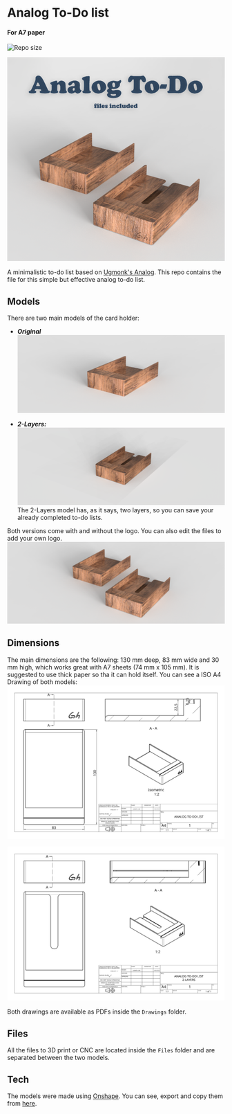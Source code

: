 # Analog To-Do list
#### For A7 paper 

![Repo size](https://img.shields.io/github/repo-size/germanheim/analog-todo-cad)

![Analog To-Do list Thumbnail](https://github.com/GermanHeim/analog-todo-cad/blob/main/Renders/Thumbnail.png)

A minimalistic to-do list based on [Ugmonk's Analog](https://ugmonk.com/pages/analog).
This repo contains the file for this simple but effective analog to-do list.

## Models

There are two main models of the card holder:
- ***Original***
![Original model](https://github.com/GermanHeim/analog-todo-cad/blob/main/Renders/Original.png)

- ***2-Layers:***
![2-Layers model](https://github.com/GermanHeim/analog-todo-cad/blob/main/Renders/2-Layers.png)
The 2-Layers model has, as it says, two layers, so you can save your already completed to-do lists.

Both versions come with and without the logo. You can also edit the files to add your own logo.
![Both models](https://github.com/GermanHeim/analog-todo-cad/blob/main/Renders/Both_models.png)

## Dimensions

The main dimensions are the following: 130 mm deep, 83 mm wide and 30 mm high, which works great with A7 sheets (74 mm x 105 mm). It is suggested to use thick paper so tha it can hold itself.
You can see a ISO A4 Drawing of both models:
![Original Drawing](https://github.com/GermanHeim/analog-todo-cad/blob/main/Drawings/ISO_A4_Drawing.png)

![2-Layers Drawing](https://github.com/GermanHeim/analog-todo-cad/blob/main/Drawings/ISO_A4_Drawing_2-Layers.png)

Both drawings are available as PDFs inside the `Drawings` folder.

## Files
All the files to 3D print or CNC are located inside the `Files` folder and are separated between the two models.

## Tech

The models were made using [Onshape](cad.onshape.com).
You can see, export and copy them from [here](https://cad.onshape.com/documents/ebf0b4a6337dbe4dbe8edf49/w/e62f7297846c94e0e0251c75/e/5c45ceb4d58021267a99867e?renderMode=0&uiState=6319f7bd873c8a0c2c6e0c22).
